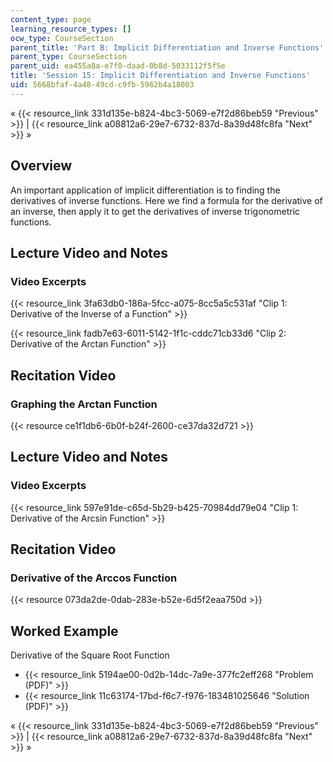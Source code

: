 ```yaml
---
content_type: page
learning_resource_types: []
ocw_type: CourseSection
parent_title: 'Part B: Implicit Differentiation and Inverse Functions'
parent_type: CourseSection
parent_uid: ea455a8a-e7f0-daad-0b8d-5033112f5f5e
title: 'Session 15: Implicit Differentiation and Inverse Functions'
uid: 5668bfaf-4a48-49cd-c9fb-5962b4a18003
---
```


« {{< resource_link 331d135e-b824-4bc3-5069-e7f2d86beb59 "Previous" >}} | {{< resource_link a08812a6-29e7-6732-837d-8a39d48fc8fa "Next" >}} »

Overview
--------

An important application of implicit differentiation is to finding the derivatives of inverse functions. Here we find a formula for the derivative of an inverse, then apply it to get the derivatives of inverse trigonometric functions.

Lecture Video and Notes
-----------------------

### Video Excerpts

{{< resource_link 3fa63db0-186a-5fcc-a075-8cc5a5c531af "Clip 1: Derivative of the Inverse of a Function" >}}

{{< resource_link fadb7e63-6011-5142-1f1c-cddc71cb33d6 "Clip 2: Derivative of the Arctan Function" >}}

Recitation Video
----------------

### Graphing the Arctan Function

{{< resource ce1f1db6-6b0f-b24f-2600-ce37da32d721 >}}

Lecture Video and Notes
-----------------------

### Video Excerpts

{{< resource_link 597e91de-c65d-5b29-b425-70984dd79e04 "Clip 1: Derivative of the Arcsin Function" >}}

Recitation Video
----------------

### Derivative of the Arccos Function

{{< resource 073da2de-0dab-283e-b52e-6d5f2eaa750d >}}

Worked Example
--------------

Derivative of the Square Root Function

*   {{< resource_link 5194ae00-0d2b-14dc-7a9e-377fc2eff268 "Problem (PDF)" >}}
*   {{< resource_link 11c63174-17bd-f6c7-f976-183481025646 "Solution (PDF)" >}}

« {{< resource_link 331d135e-b824-4bc3-5069-e7f2d86beb59 "Previous" >}} | {{< resource_link a08812a6-29e7-6732-837d-8a39d48fc8fa "Next" >}} »